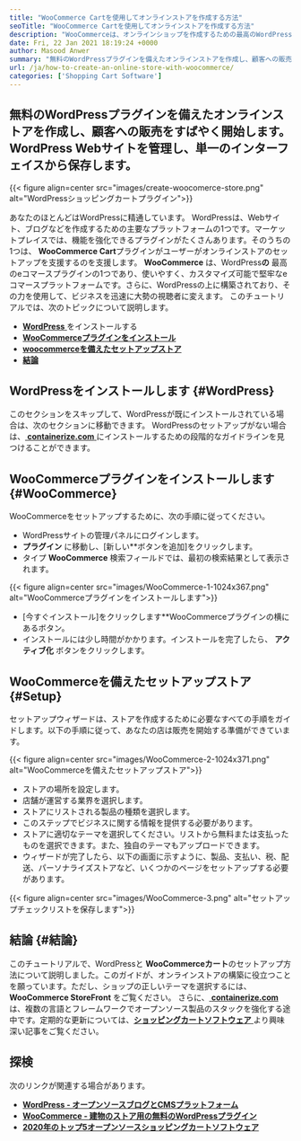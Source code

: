 ```yaml
---
title: "WooCommerce Cartを使用してオンラインストアを作成する方法" 
seoTitle: "WooCommerce Cartを使用してオンラインストアを作成する方法" 
description: "WooCommerceは、オンラインショップを作成するための最高のWordPressショッピングカートプラグインの1つです。企業が大規模にビジネスを拡大するのに役立ちます。" 
date: Fri, 22 Jan 2021 18:19:24 +0000
author: Masood Anwer
summary: "無料のWordPressプラグインを備えたオンラインストアを作成し、顧客への販売をすばやく開始します。 WordPress Webサイトを管理し、単一のインターフェイスから保存します。" 
url: /ja/how-to-create-an-online-store-with-woocommerce/
categories: ['Shopping Cart Software']
---
```


## 無料のWordPressプラグインを備えたオンラインストアを作成し、顧客への販売をすばやく開始します。 WordPress Webサイトを管理し、単一のインターフェイスから保存します。

{{< figure align=center src="images/create-woocomerce-store.png" alt="WordPressショッピングカートプラグイン">}}

あなたのほとんどはWordPressに精通しています。 WordPressは、Webサイト、ブログなどを作成するための主要なプラットフォームの1つです。マーケットプレイスでは、機能を強化できるプラグインがたくさんあります。そのうちの1つは、 **WooCommerce Cart**プラグインがユーザーがオンラインストアのセットアップを支援するのを支援します。 **WooCommerce** は、WordPress**の** 最高のeコマースプラグインの1つであり、使いやすく、カスタマイズ可能で堅牢なeコマースプラットフォームです。さらに、WordPressの上に構築されており、その力を使用して、ビジネスを迅速に大勢の視聴者に変えます。
このチュートリアルでは、次のトピックについて説明します。
* [ **WordPress** ][1]をインストールする
* [ **WooCommerceプラグインをインストール** ][2]
* [ **woocommerceを備えたセットアップストア** ][3]
* [ **結論** ][4]

## WordPressをインストールします {#WordPress}

このセクションをスキップして、WordPressが既にインストールされている場合は、次のセクションに移動できます。 WordPressのセットアップがない場合は、[ **containerize.com** ][5]にインストールするための段階的なガイドラインを見つけることができます。

## WooCommerceプラグインをインストールします {#WooCommerce}

WooCommerceをセットアップするために、次の手順に従ってください。
  * WordPressサイトの管理パネルにログインします。
* **プラグイン** に移動し、[新しい**ボタンを追加]をクリックします。
* タイプ **WooCommerce** 検索フィールドでは、最初の検索結果として表示されます。

{{< figure align=center src="images/WooCommerce-1-1024x367.png" alt="WooCommerceプラグインをインストールします">}}

* [今すぐインストール]をクリックします**WooCommerceプラグインの横にあるボタン。
* インストールには少し時間がかかります。インストールを完了したら、 **アクティブ化** ボタンをクリックします。

## WooCommerceを備えたセットアップストア {#Setup}

セットアップウィザードは、ストアを作成するために必要なすべての手順をガイドします。以下の手順に従って、あなたの店は販売を開始する準備ができています。

{{< figure align=center src="images/WooCommerce-2-1024x371.png" alt="WooCommerceを備えたセットアップストア">}}

* ストアの場所を設定します。
* 店舗が運営する業界を選択します。
* ストアにリストされる製品の種類を選択します。
* このステップでビジネスに関する情報を提供する必要があります。
* ストアに適切なテーマを選択してください。リストから無料または支払ったものを選択できます。また、独自のテーマもアップロードできます。
* ウィザードが完了したら、以下の画面に示すように、製品、支払い、税、配送、パーソナライズストアなど、いくつかのページをセットアップする必要があります。

{{< figure align=center src="images/WooCommerce-3.png" alt="セットアップチェックリストを保存します">}}


## 結論 {#結論}

このチュートリアルで、WordPressと **WooCommerceカート**のセットアップ方法について説明しました。このガイドが、オンラインストアの構築に役立つことを願っています。ただし、ショップの正しいテーマを選択するには、**WooCommerce StoreFront** をご覧ください。
さらに、[ **containerize.com**][6]は、複数の言語とフレームワークでオープンソース製品のスタックを強化する途中です。定期的な更新については、[**ショッピングカートソフトウェア** ][7]より興味深い記事をご覧ください。

## 探検
次のリンクが関連する場合があります。
* [ **WordPress  - オープンソースブログとCMSプラットフォーム** ][5]
* [ **WooCommerce  - 建物のストア用の無料のWordPressプラグイン** ][8]
* [ **2020年のトップ5オープンソースショッピングカートソフトウェア** ][9]



[1]: #WordPress
[2]: #WooCommerce
[3]: #Setup
[4]: #Conclusion
[5]: https://products.containerize.com/blogging/wordpress
[6]: https://containerize.com
[7]: https://blog.containerize.com/category/shopping-cart-software/
[8]: https://products.containerize.com/ecommerce/woocommerce
[9]: https://blog.containerize.com/2020/11/27/top-5-open-source-shopping-cart-software-in-2020/
